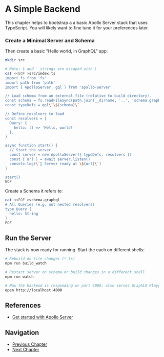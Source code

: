# A Simple Backend

This chapter helps to bootstrap a a basic Apollo Server stack that uses
TypeScript. You will likely want to fine tune it for your preferences later.

### Create a Minimal Server and Schema

Then create a basic "Hello world, in GraphQL" app:

```sh
mkdir src

# Note: $ and ` strings are escaped with \
cat <<EOF >src/index.ts
import fs from 'fs'
import path from 'path'
import { ApolloServer, gql } from 'apollo-server'

// Load schema from an external file (relative to build directory).
const schema = fs.readFileSync(path.join(__dirname, '..', 'schema.graphql'))
const typeDefs = gql\`\${schema}\`

// Define resolvers to load
const resolvers = {
  Query: {
    hello: () => 'Hello, world!'
  },
}

async function start() {
  // Start the server
  const server = new ApolloServer({ typeDefs, resolvers })
  const { url } = await server.listen()
  console.log(\`🚀 Server ready at \${url}\`)
}

start()
EOF
```

Create a Schema it refers to:

```sh
cat <<EOF >schema.graphql
# All Queries (e.g. not nested resolvers)
type Query {
  hello: String
}
EOF
```

## Run the Server

The stack is now ready for running. Start the each on different shells:

```sh
# Rebuild on file changes (*.ts)
npm run build_watch

# Restart server on schema or build changes in a different shell
npm run watch

# Now the backend is responding on port 4000; also serves GraphLQ Playground
open http://localhost:4000
```

## References

* [Get started with Apollo Server](https://www.apollographql.com/apollo-server/getting-started/)

## Navigation

* [Previous Chapter](2_Bootstrap.md)
* [Next Chapter](4_Refined_Backend.md)